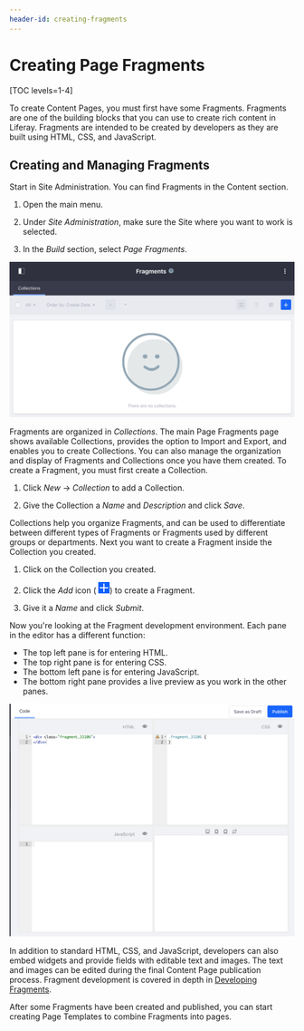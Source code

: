 ```yaml
---
header-id: creating-fragments
---
```


# Creating Page Fragments

[TOC levels=1-4]

To create Content Pages, you must first have some Fragments. Fragments are one
of the building blocks that you can use to create rich content in Liferay.
Fragments are intended to be created by developers as they are built using HTML,
CSS, and JavaScript.

## Creating and Managing Fragments

Start in Site Administration. You can find Fragments in the Content section.

1.  Open the main menu.

2.  Under *Site Administration*, make sure the Site where you want to work is 
    selected.

3.  In the *Build* section, select *Page Fragments*.

![Figure 1: Here is the Page Fragments page with no Fragments or Collections created.](../../../../../../images/empty-fragments-page.png)

Fragments are organized in *Collections*. The main Page Fragments page shows
available Collections, provides the option to Import and Export, and enables you
to create Collections. You can also manage the organization and display of
Fragments and Collections once you have them created. To create a Fragment, you
must first create a Collection.

1.  Click *New* &rarr; *Collection* to add a Collection.

2.  Give the Collection a *Name* and *Description* and click *Save*.

Collections help you organize Fragments, and can be used to differentiate 
between different types of Fragments or Fragments used by different groups or 
departments. Next you want to create a Fragment inside the Collection you 
created.

1.  Click on the Collection you created.

2.  Click the *Add* icon (
    ![New](../../../../../../images/icon-add.png)) to create a Fragment.

3.  Give it a *Name* and click *Submit*.

Now you're looking at the Fragment development environment. Each pane in the
editor has a different function:

*  The top left pane is for entering HTML.
*  The top right pane is for entering CSS.
*  The bottom left pane is for entering JavaScript.
*  The bottom right pane provides a live preview as you work in the other panes.

![Figure 2: The Fragments editor provides an environment for creating all the parts of a Fragment.](../../../../../../images/fragments-editor.png)

In addition to standard HTML, CSS, and JavaScript, developers can also embed
widgets and provide fields with editable text and images. The text and images
can be edited during the final Content Page publication process. Fragment 
development is covered in depth in 
[Developing Fragments](/docs/7-1/tutorials/-/knowledge_base/t/developing-fragments).

After some Fragments have been created and published, you can start creating 
Page Templates to combine Fragments into pages.
